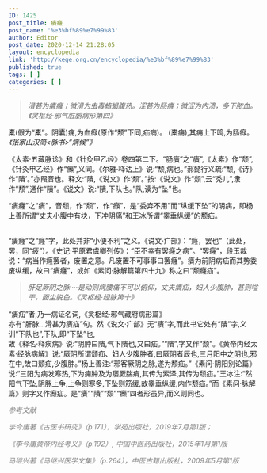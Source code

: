 ```yaml
---
ID: 1425
post_title: 㿉癃
post_name: '%e3%bf%89%e7%99%83'
author: Editor
post_date: 2020-12-14 21:28:05
layout: encyclopedia
link: 'http://kege.org.cn/encyclopedia/%e3%bf%89%e7%99%83'
published: true
tags: [ ]
categories: [ ]
---
```

<!-- wp:paragraph -->
<blockquote>
<p><em>滑甚为㿉癃；微滑为虫毒蛕蝎腹热。涩甚为肠㿉；微涩为内溃，多下脓血。《灵枢经·邪气脏腑病形第四》</em></p>
</blockquote>
<div>橐(假为“橐”。阴囊)痈,为血㿗(原作“颓”下同,疝病)。 (橐痈),其痈上下鸣,为肠㿗。<em>《张家山汉简&lt;脉书&gt;“病候”》</em></div>
<p>《太素·五藏脉诊》和《针灸甲乙经》卷四第二下。“肠㿉”之“㿉”,《太素》作“颓”,《针灸甲乙经》作“㿗”,义同。《尔雅·释诂上》说:“颓,病也。”郝懿行义疏:“颓,《诗》作“隤’。”亦叚音也。释文:“隤,《说文》作‘颓’。”按:《说文》作“颓”,云“秃儿”,隶作“颓”,通作“隤”。《说文》说:“隤,下队也。”队,读为“坠”也。</p>
<!-- /wp:paragraph -->

<!-- wp:paragraph -->
<p>“㿉癃”之“㿉”，音颓，作“颓”，作“㿗”，是“委弃不用”而“纵缓下坠”的阴病，即杨上善所谓“丈夫小腹中有块，下冲阴痛”和王冰所谓“睾垂纵缓”的颓疝。</p>
<!-- /wp:paragraph -->

<!-- wp:paragraph -->
<p><br />“㿉癃”之“癃”字，此处并非“小便不利”之义。《说文·疒部》：“癃，罢也”（此处，罢，同“疲”）。《史记·平原君虞卿列传》：“臣不幸有罢癃之病”。“罢癃”，段玉裁说：“病当作癃罢者，废置之意。凡废置不可事事曰罢癃”。㿉为前阴病疝而其势委废纵缓，故曰“㿉癃”，或如《素问·脉解篇第四十九》称之曰“颓癃疝”。</p>
<blockquote>
<p><em>肝足厥阴之脉····是动则病腰痛不可以俯仰，丈夫㿉疝，妇人少腹肿，甚则嗌干，面尘脱色。《灵枢经·经脉第十》</em></p>
</blockquote>
<!-- /wp:paragraph -->

<!-- wp:paragraph -->
<p>“㿉疝”者,乃一病证名词,《灵枢经·邪气藏府病形篇》<br />亦有“肝脉…滑甚为㿉疝”句。然《说文·疒部》无“㿉”字,而此书它处有“隤”字,义训“下队也”,下队,即“下坠”也,<br />故《释名·释疾病》说:“阴肿曰隤,气下隤也,又曰疝。”“隤”,字又作“颓”。《黄帝内经太素·经脉病解》说:“厥阴所谓颓疝、妇人少腹肿者,曰厥阴者辰也,三月阳中之阴也,邪在中,故曰颓疝,少腹肿。”杨上善注:“邪客厥阴之脉,遂为颓疝。”《素问·阴阳别论篇》说:“三阳为病发寒热,下为痈肿及为痿厥腨痟,其传为索泽,其传为颓疝。”王冰注:“然阳气下坠,阴脉上争,上争则寒多,下坠则筋缓,故睾垂纵缓,内作颓疝。”而《素问·脉解篇》则字又作㿗疝。是“㿉”“隤”“颓”“㿗”四者形虽异,而义则同也。</p>
<p><span style="color: #808080;"><em><span class="has-inline-color has-secondary-color">参考文献</span></em></span></p>
<p><span style="color: #808080;"><em><span class="has-inline-color has-secondary-color">李今庸著《古医书研究》（p.171），学苑出版社，2019年7月第1版；</span></em></span></p>
<p><span style="color: #808080;"><em><span class="has-inline-color has-secondary-color">《李今庸黄帝内经考义》（p.192）, 中国中医药出版社，2015年1月第1版</span></em></span></p>
<p><span style="color: #808080;"><em>马继兴著《马继兴医学文集》（p.264），中医古籍出版社，2009年5月第1版</em></span></p>
<!-- /wp:paragraph -->